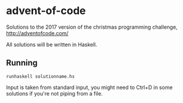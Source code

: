 # advent-of-code
Solutions to the 2017 version of the christmas programming challenge, http://adventofcode.com/

All solutions will be written in Haskell.

## Running

`runhaskell solutionname.hs`

Input is taken from standard input, you might need to Ctrl+D in some solutions
if you're not piping from a file.
